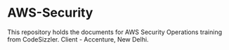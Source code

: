 # AWS-Security
This repository holds the documents for AWS Security Operations training from CodeSizzler. Client - Accenture, New Delhi.
